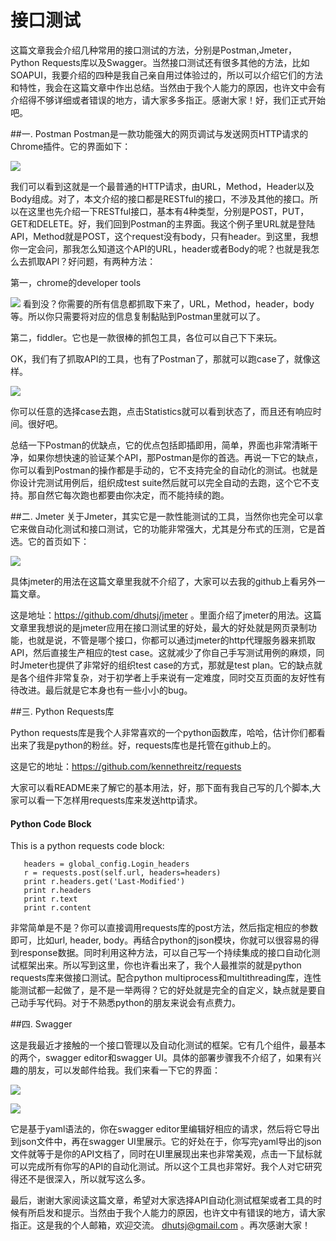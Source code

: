 # 接口测试

这篇文章我会介绍几种常用的接口测试的方法，分别是Postman,Jmeter，Python Requests库以及Swagger。当然接口测试还有很多其他的方法，比如SOAPUI，我要介绍的四种是我自己亲自用过体验过的，所以可以介绍它们的方法和特性，我会在这篇文章中作出总结。当然由于我个人能力的原因，也许文中会有介绍得不够详细或者错误的地方，请大家多多指正。感谢大家！好，我们正式开始吧。

##一. Postman
Postman是一款功能强大的网页调试与发送网页HTTP请求的Chrome插件。它的界面如下：

![](1.png)

我们可以看到这就是一个最普通的HTTP请求，由URL，Method，Header以及Body组成。对了，本文介绍的接口都是RESTful的接口，不涉及其他的接口。所以在这里也先介绍一下RESTful接口，基本有4种类型，分别是POST，PUT，GET和DELETE。好，我们回到Postman的主界面。我这个例子里URL就是登陆API，Method就是POST，这个request没有body，只有header。到这里，我想你一定会问，那我怎么知道这个API的URL，header或者Body的呢？也就是我怎么去抓取API？好问题，有两种方法：

第一，chrome的developer tools

![](2.png)
看到没？你需要的所有信息都抓取下来了，URL，Method，header，body等。所以你只需要将对应的信息复制黏贴到Postman里就可以了。

第二，fiddler。它也是一款很棒的抓包工具，各位可以自己下下来玩。

OK，我们有了抓取API的工具，也有了Postman了，那就可以跑case了，就像这样。

![](3.png)

你可以任意的选择case去跑，点击Statistics就可以看到状态了，而且还有响应时间。很好吧。

总结一下Postman的优缺点，它的优点包括即插即用，简单，界面也非常清晰干净，如果你想快速的验证某个API，那Postman是你的首选。再说一下它的缺点，你可以看到Postman的操作都是手动的，它不支持完全的自动化的测试。也就是你设计完测试用例后，组织成test suite然后就可以完全自动的去跑，这个它不支持。那自然它每次跑也都要由你决定，而不能持续的跑。

##二. Jmeter
关于Jmeter，其实它是一款性能测试的工具，当然你也完全可以拿它来做自动化测试和接口测试，它的功能非常强大，尤其是分布式的压测，它是首选。它的首页如下：

![](4.png)

具体jmeter的用法在这篇文章里我就不介绍了，大家可以去我的github上看另外一篇文章。

这是地址：<https://github.com/dhutsj/jmeter>  。里面介绍了jmeter的用法。这篇文章里我想说的是jmeter应用在接口测试里的好处，最大的好处就是网页录制功能，也就是说，不管是哪个接口，你都可以通过jmeter的http代理服务器来抓取API，然后直接生产相应的test case。这就减少了你自己手写测试用例的麻烦，同时Jmeter也提供了非常好的组织test case的方式，那就是test plan。它的缺点就是各个组件非常复杂，对于初学者上手来说有一定难度，同时交互页面的友好性有待改进。最后就是它本身也有一些小小的bug。

##三. Python Requests库

Python requests库是我个人非常喜欢的一个python函数库，哈哈，估计你们都看出来了我是python的粉丝。好，requests库也是托管在github上的。

这是它的地址：<https://github.com/kennethreitz/requests>

大家可以看README来了解它的基本用法，好，那下面有我自己写的几个脚本,大家可以看一下怎样用requests库来发送http请求。

#### <a name="python-code-block">Python Code Block</a>

This is a python requests code block:

```
   headers = global_config.Login_headers
   r = requests.post(self.url, headers=headers)
   print r.headers.get('Last-Modified')
   print r.headers
   print r.text
   print r.content
```
非常简单是不是？你可以直接调用requests库的post方法，然后指定相应的参数即可，比如url, header, body。再结合python的json模块，你就可以很容易的得到response数据。同时利用这种方法，可以自己写一个持续集成的接口自动化测试框架出来。所以写到这里，你也许看出来了，我个人最推崇的就是python requests库来做接口测试。配合python multiprocess和multithreading库，连性能测试都一起做了，是不是一举两得？它的好处就是完全的自定义，缺点就是要自己动手写代码。对于不熟悉python的朋友来说会有点费力。

##四. Swagger

这是我最近才接触的一个接口管理以及自动化测试的框架。它有几个组件，最基本的两个，swagger editor和swagger UI。具体的部署步骤我不介绍了，如果有兴趣的朋友，可以发邮件给我。我们来看一下它的界面：

![](5.png)

![](6.png)

它是基于yaml语法的，你在swagger editor里编辑好相应的请求，然后将它导出到json文件中，再在swagger UI里展示。它的好处在于，你写完yaml导出的json文件就等于是你的API文档了，同时在UI里展现出来也非常美观，点击一下鼠标就可以完成所有你写的API的自动化测试。所以这个工具也非常好。我个人对它研究得还不是很深入，所以就写这么多。

最后，谢谢大家阅读这篇文章，希望对大家选择API自动化测试框架或者工具的时候有所启发和提示。当然由于我个人能力的原因，也许文中有错误的地方，请大家指正。这是我的个人邮箱，欢迎交流。
<dhutsj@gmail.com> 。再次感谢大家！



